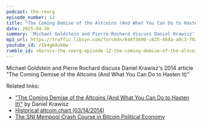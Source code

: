 ```yaml
---
podcast: the-reorg
episode_number: 12
title: "The Coming Demise of the Altcoins (And What You Can Do to Hasten It)"
date: 2025-04-30
summary: 'Michael Goldstein and Pierre Rochard discuss Daniel Krawisz''s 2014 article "The Coming Demise of the Altcoins (And What You Can Do to Hasten It)"'
mp3_url: https://traffic.libsyn.com/forcedn/644f5696-c625-468a-a0c3-f02493f7b768/thereorg-ep012-the-coming-demise-of-altcoins.mp3
youtube_id: rIk4gKAnkWw
rumble_id: v6srscv-the-reorg-episode-12-the-coming-demise-of-the-altcoins-and-what-you-can-do-
---
```


Michael Goldstein and Pierre Rochard discuss Daniel Krawisz's 2014 article "The Coming Demise of the Altcoins (And What You Can Do to Hasten It)"

Related links:

- ["The Coming Demise of the Altcoins (And What You Can Do to Hasten It)"](https://nakamotoinstitute.org/mempool/the-coming-demise-of-altcoins/) by Daniel Krawisz
- [Historical altcoin chart (03/14/2014)](https://coinmarketcap.com/historical/20140314/)
- [The SNI Mempool Crash Course in Bitcoin Political Economy](https://nakamotoinstitute.org/crash-course/)
